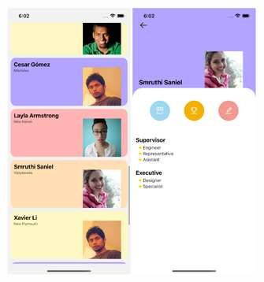 <img src='./img/shared-elemetimg.png' width='250px'/>
<img src='./img/shared-elemetimg2.png' width='250px'/>